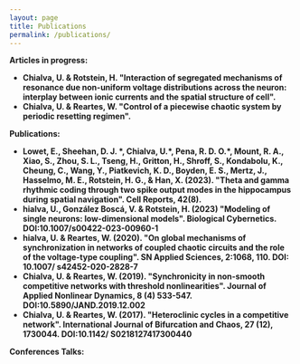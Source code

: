 ```yaml
---
layout: page
title: Publications
permalink: /publications/
---
```

<strong>Articles in progress:</stron>
<ul>

<li>Chialva, U. & Rotstein, H. "Interaction of segregated mechanisms of resonance due non-uniform voltage distributions across the neuron: interplay between ionic currents and the spatial structure of cell".</li>

<li>Chialva, U. & Reartes, W. "Control of a piecewise chaotic system by periodic resetting regimen".</li>
</ul>

<stron>Publications:</stron>
<ul>
<li>Lowet, E., Sheehan, D. J. *, Chialva, U.*, Pena, R. D. O.*, Mount, R. A., Xiao, S., Zhou, S. L., Tseng, H., Gritton, H., Shroff, S., Kondabolu, K., Cheung, C., Wang, Y., Piatkevich, K. D., Boyden, E. S., Mertz, J., Hasselmo, M. E., Rotstein, H. G., & Han, X. (2023). "Theta and gamma rhythmic coding through two spike output modes in the hippocampus during spatial navigation". Cell Reports, 42(8).</li>

<li>hialva, U., González Boscá, V. & Rotstein, H. (2023) "Modeling of single neurons: low-dimensional models". Biological Cybernetics. DOI:10.1007/s00422-023-00960-1</li>

<li>hialva, U. & Reartes, W. (2020). "On global mechanisms of synchronization in networks of coupled chaotic circuits and the role of the voltage-type coupling". SN Applied Sciences, 2:1068, 110. DOI: 10.1007/ s42452-020-2828-7</li>

<li>Chialva, U. & Reartes, W. (2019). "Synchronicity in non-smooth competitive networks with threshold nonlinearities". Journal of Applied Nonlinear Dynamics, 8 (4) 533-547. DOI:10.5890/JAND.2019.12.002</li>

<li>Chialva, U. & Reartes, W. (2017). "Heteroclinic cycles in a competitive network". International Journal of Bifurcation and Chaos, 27 (12), 1730044. DOI:10.1142/ S0218127417300440</li>
</ul>

<stron>Conferences Talks:</stron>
